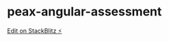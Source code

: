 # peax-angular-assessment

[Edit on StackBlitz ⚡️](https://stackblitz.com/edit/ng-certification-wzynhe)